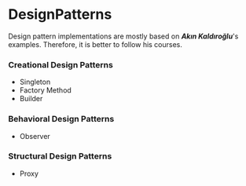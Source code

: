 # DesignPatterns

Design pattern implementations are mostly based on ***Akın Kaldıroğlu***'s examples. Therefore, it is better to follow his courses.

### Creational Design Patterns

- Singleton
- Factory Method
- Builder

### Behavioral Design Patterns

- Observer

### Structural Design Patterns

- Proxy
